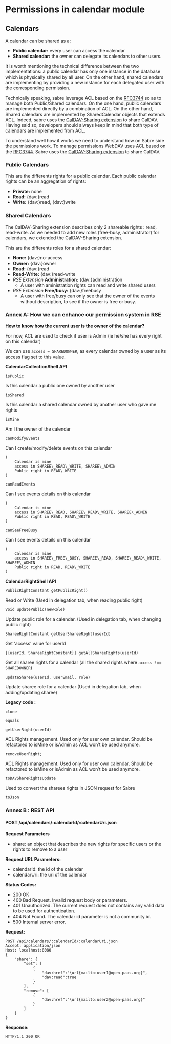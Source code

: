 # Permissions in calendar module

## Calendars

A calendar can be shared as a:

   * **Public calendar:** every user can access the calendar
   * **Shared calendar:** the owner can delegate its calendars to other users. 
 
It is worth mentioning the technical difference between the two implementations: a public calendar has only one instance in the database which is physically shared by all user. On the other hand, shared calendars are implementing by providing a new instance for each delegated user with the corresponding permission.

Technically speaking, sabre leverage ACL based on the [RFC3744](https://www.ietf.org/rfc/rfc3744.txt) so as to manage both Public/Shared calendars. On the one hand, public calendars are implemented directly by a combination of ACL. On the other hand, Shared calendars are implemented by SharedCalendar objects that extends ACL. Indeed, sabre uses the [CalDAV-Sharing extension](https://github.com/apple/ccs-calendarserver/blob/master/doc/Extensions/caldav-sharing.txt) to share CalDAV. Having said so, developers should always keep in mind that both type of calendars are implemented from ACL.

To understand well how it works we need to understand how on Sabre side the permissions work. To manage permissions WebDAV uses ACL based on the [RFC3744](https://www.ietf.org/rfc/rfc3744.txt). Sabre uses the [CalDAV-Sharing extension](https://github.com/apple/ccs-calendarserver/blob/master/doc/Extensions/caldav-sharing.txt) to share CalDAV.

### Public Calendars

This are the differents rights for a public calendar. Each public calendar rights can be an aggregation of rights:

   * **Private:** none
   * **Read:** {dav:}read
   * **Write:** {dav:}read, {dav:}write

### Shared Calendars

The CalDAV-Sharing extension describes only 2 shareable rights : read, read-write. As we needed to add new roles (free-busy, administrator) for calendars, we extended the CalDAV-Sharing extension.

This are the differents roles for a shared calendar:

   * **None:** {dav:}no-access
   * **Owner:** {dav:}owner
   * **Read:** {dav:}read
   * **Read-Write:** {dav:}read-write
   * *RSE Extension* **Administration:** {dav:}administration
       * A user with aministration rights can read and write shared users
   * *RSE Extension* **Free/busy:** {dav:}freebusy
       * A user with free/busy can only see that the owner of the events without description, to see if the owner is free or busy.

### Annex A: How we can enhance our permission system in RSE

**How to know how the current user is the owner of the calendar?**

For now, ACL are used to check if user is Admin (ie he/she has every right on this calendar)

We can use `access = SHAREDOWNER`, as every calendar owned by a user as its access flag set to this value.

**CalendarCollectionShell API**

`isPublic`

Is this calendar a public one owned by another user

`isShared`

Is this calendar a shared calendar owned by another user who gave me rights

`isMine`

Am I the owner of the calendar

`canModifyEvents`

Can I create/modify/delete events on this calendar

```
(
    Calendar is mine
    access in SHAREE\_READ\_WRITE, SHAREE\_ADMIN
    Public right in READ\_WRITE
)
```

`canReadEvents`

Can I see events details on this calendar

```
(
    Calendar is mine
    access in SHAREE\_READ, SHAREE\_READ\_WRITE, SHAREE\_ADMIN
    Public right in READ, READ\_WRITE
)
```

`canSeeFreeBusy`

Can I see events details on this calendar

```
(
    Calendar is mine
    access in SHAREE\_FREE\_BUSY, SHAREE\_READ, SHAREE\_READ\_WRITE, SHAREE\_ADMIN
    Public right in READ, READ\_WRITE
)
```

**CalendarRightShell API**

`PublicRightConstant getPublicRight()`

Read or Write
(Used in delegation tab, when reading public right)

`Void updatePublic(newRole)`

Update public role for a calendar.
(Used in delegation tab, when changing public right)

`ShareeRightConstant getUserShareeRight(userId)`

Get ‘access’ value for userId

`[{userId, ShareeRightConstant}] getAllShareeRights(userId)`

Get all sharee rights for a calendar (all the shared rights where `access !== SHAREDOWNER`)

`updateSharee(userId, userEmail, role)`

Update sharee role for a calendar
(Used in delegation tab, when adding/updating sharee)


**Legacy code :**

`clone`

`equals`

`getUserRight(userId)`

ACL Rights management. Used only for user own calendar.
Should be refactored to isMine or isAdmin as ACL won’t be used anymore.

`removeUserRight;`

ACL Rights management. Used only for user own calendar.
Should be refactored to isMine or isAdmin as ACL won’t be used anymore.

`toDAVShareRightsUpdate`

Used to convert the sharees rights in JSON request for Sabre

`toJson`

### Annex B : REST API

#### POST /api/calendars/:calendarId/:calendarUri.json 

**Request Parameters**

- share: an object that describes the new rights for specific users or the rights to remove to a user

**Request URL Parameters:**

- calendarId: the id of the calendar
- calendarUri: the uri of the calendar

**Status Codes:**

- 200 OK
- 400 Bad Request. Invalid request body or parameters.
- 401 Unauthorized. The current request does not contains any valid data to be used for authentication.
- 404 Not Found. The calendar id parameter is not a community id.
- 500 Internal server error.

**Request:**

    POST /api/calendars/:calendarId/:calendarUri.json
    Accept: application/json
    Host: localhost:8080
    {
        "share": {
            "set": [
                {
                    "dav:href":"\url{mailto:user1@open-paas.org}",
                    "dav:read":true
                }
            ],
            "remove": [
                {
                    "dav:href":"\url{mailto:user2@open-paas.org}"
                }
            ]
        }
    }

**Response:**

    HTTP/1.1 200 OK
